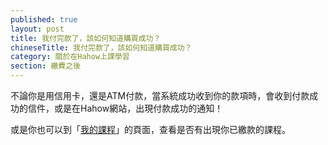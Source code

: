 ```yaml
---
published: true
layout: post
title: 我付完款了，該如何知道購買成功？
chineseTitle: 我付完款了，該如何知道購買成功？
category: 關於在Hahow上課學習
section: 繳費之後
---
```

 

不論你是用信用卡，還是ATM付款，當系統成功收到你的款項時，會收到付款成功的信件，或是在Hahow網站，出現付款成功的通知！

或是你也可以到「[我的課程](https://hahow.in/console)」的頁面，查看是否有出現你已繳款的課程。